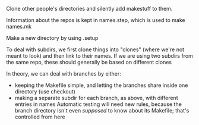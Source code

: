 Clone other people's directories and silently add makestuff to them.

Information about the repos is kept in names.step, which is used to make names.mk

Make a new directory by using <dirname>.setup

To deal with subdirs, we first clone things into "clones" (where we're not meant to look) and then link to their names. If we are using two subdirs from the same repo, these should generally be based on different clones

In theory, we can deal with branches by either:
* keeping the Makefile simple, and letting the branches share inside one directory (use checkout)
* making a separate subdir for each branch, as above, with different entries in names
Automatic testing will need new rules, because the branch directory isn't even _supposed_ to know about its Makefile; that's controlled from here

